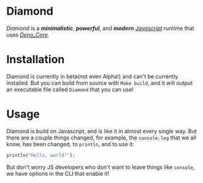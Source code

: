 # Diamond

_Diamond_ is a ***minimalistic***, ***powerful***, and ***modern*** [_Javascript_](https://www.javascript.com) runtime that uses _[Deno_Core](https://github.com/denoland/deno/tree/main/core)_.

# Installation

Diamond is currently in beta(not even Alpha!) and can't be currently installed. But you can build from source with `Make build`, and it will output an executable file called `Diamond` that you can use! 

# Usage

Diamond is build on Javascript, and is like it in almost every single way. But there are a couple things changed, for example, the `console.log` that we all know, has been changed, to `println`, and to use it:

``` javascript
println("Hello, world!");
```

But don't worry JS developers who don't want to leave things like `console`, we have options in the CLI that enable it!